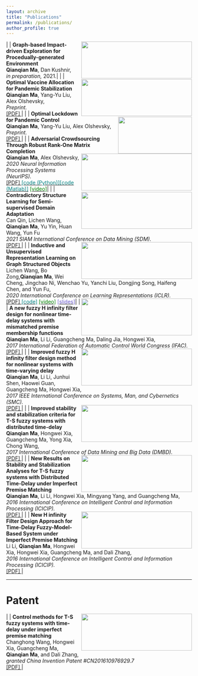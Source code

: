 ```yaml
---
layout: archive
title: "Publications"
permalink: /publications/
author_profile: true
---
```


|<img src='minigrid.png' align='right' style=' width:300px;height:100px'/> | **Graph-based Impact-driven Exploration for Procedually-generated Environment** <br> **Qianqian Ma**, Dan Kushnir, <br> <i>in preparation, </i> 2021.|
|<img src='vaccine2.png' align='right' style=' width:300px;height:100px'/> | **Optimal Vaccine Allocation for Pandemic Stabilization** <br> **Qianqian Ma**, Yang-Yu Liu, Alex Olshevsky,<br> <i>Preprint. </i> <br>[<span> [PDF] </span>](https://arxiv.org/pdf/2109.04612.pdf)|
|<img src='lockdown3.png' align='right' style=' width:200px;height:100px'/> | **Optimal Lockdown for Pandemic Control** <br> **Qianqian Ma**, Yang-Yu Liu, Alex Olshevsky,<br> <i>Preprint. </i> <br> [<span> [PDF] </span>](https://arxiv.org/pdf/2010.12923.pdf}{arXiv:2010.12923)|
|<img src='neurips2.jpg' align='right' style=' width:300px;height:100px'/> | **Adversarial Crowdsourcing Through Robust Rank-One Matrix Completion** <br> **Qianqian Ma**, Alex Olshevsky,<br> <i>2020 Neural Information Processing Systems (NeurIPS). </i> <br> [<span> [PDF] </span>](https://arxiv.org/pdf/2010.12181.pdf)[<span style ="color:Teal">[code (Python)]</span>](https://github.com/Toloka/crowd-kit/blob/main/src/aggregation/m_msr.py)[<span style ="color:Teal">[code (Matlab)]</span>](https://github.com/maqqbu/MMSR) [<span style ="color:Green">[video]</span>](https://videos.neurips.cc/category/1977/playlist/211)|
|<img src='SDM1.png' align='right' style=' width:300px;height:100px'/> | **Contradictory Structure Learning for Semi-supervised Domain Adaptation** <br> Can Qin, Lichen Wang, **Qianqian Ma**, Yu Yin, Huan Wang, Yun Fu<br> <i>2021 SIAM International Conference on Data Mining (SDM). </i> <br>[<span> [PDF] </span>](https://arxiv.org/pdf/2002.02545.pdf)|
|<img src='ICLR20_Graph.jpg' align='right' style=' width:300px;height:100px'/> | **Inductive and Unsupervised Representation Learning on Graph Structured Objects** <br> Lichen Wang, Bo Zong,**Qianqian Ma**, Wei Cheng, Jingchao Ni, Wenchao Yu, Yanchi Liu, Dongjing Song, Haifeng Chen, and Yun Fu,<br> <i>2020 International Conference on Learning Representations (ICLR). </i> <br> [<span> [PDF] </span>](https://openreview.net/pdf?id=rkem91rtDB)[<span style ="color:Teal">[code]</span>](https://github.com/wanglichenxj/Inductive-and-Unsupervised-Representation-Learning-on-Graph-Structured-Objects) [<span style ="color:Green">[video]</span>](https://iclr.cc/virtual_2020/poster_rkem91rtDB.html) [<span style ="color:SlateBlue">[slides]</span>](https://github.com/wanglichenxj/Inductive-and-Unsupervised-Representation-Learning-on-Graph-Structured-Objects/blob/master/presentations/ICLR_slides.pdf)|
|<img src='IFAC.jpg' align='right' style=' width:300px;height:100px'/> | **A new fuzzy H infinity filter design for nonlinear time-delay systems with mismatched premise membership functions** <br> **Qianqian Ma**, Li Li, Guangcheng Ma, Daling Jia, Hongwei Xia,<br> <i>2017 International Federation of Automatic Control World Congress (IFAC). </i> <br> [<span> [PDF] </span>](https://www.sciencedirect.com/science/article/pii/S2405896317306031)|
|<img src='SMC.jpg' align='right' style=' width:300px;height:100px'/> | **Improved fuzzy H infinity filter design method for nonlinear systems with time-varying delay** <br> **Qianqian Ma**, Li Li, Junhui Shen, Haowei Guan, Guangcheng Ma, Hongwei Xia,<br> <i>2017 IEEE International Conference on Systems, Man, and Cybernetics (SMC). </i> <br> [<span> [PDF] </span>](http://maqqbu.github.io/files/2017SMC_Fuzzyfilter.pdf)|
|<img src='DMBD.jpg' align='right' style=' width:300px;height:100px'/> | **Improved stability and stabilization criteria for T-S fuzzy systems with distributed time-delay** <br> **Qianqian Ma**, Hongwei Xia, Guangcheng Ma, Yong Xia, Chong Wang,<br> <i>2017 International Conference of Data Mining and Big Data (DMBD). </i> <br> [<span> [PDF] </span>](http://maqqbu.github.io/files/2017DMBD_Fuzzycontroller.pdf)|
|<img src='ICICIPa2.png' align='right' style=' width:300px;height:100px'/> | **New Results on Stability and Stabilization Analyses for T-S fuzzy systems with Distributed Time-Delay under Imperfect Premise Matching** <br> **Qianqian Ma**, Li Li, Hongwei Xia, Mingyang Yang, and Guangcheng Ma,<br> <i>2016 International Conference on Intelligent Control and Information Processing (ICICIP). </i> <br> [<span> [PDF] </span>](http://maqqbu.github.io/files/2016ICICIP_Stability.pdf)|
|<img src='ICICIPb1.png' align='right' style=' width:300px;height:100px'/> | **New H infinity Filter Design Approach for Time-Delay Fuzzy-Model-Based System under Imperfect Premise Matching** <br> Li Li, **Qianqian Ma**, Hongwei Xia, Hongwei Xia, Guangcheng Ma, and Dali Zhang,<br> <i>2016 International Conference on Intelligent Control and Information Processing (ICICIP). </i> <br> [<span> [PDF] </span>](http://maqqbu.github.io/files/2016ICICIP_Fuzzyfilter.pdf)|

-----------
# Patent

|<img src='patent.jpg' align='right' style=' width:300px;height:100px'/> | **Control methods for T-S fuzzy systems with time-delay under imperfect premise matching**  <br> Changhong Wang, Hongwei Xia, Guangcheng Ma, **Qianqian Ma**, and Dali Zhang,<br> <i>granted China Invention Patent #CN201610976929.7</i> <br> [<span> [PDF] </span>](http://maqqbu.github.io/files/patent.PDF)|


<!-- * **Qianqian Ma**, Dan Kushnir, "Graph-based Impact-driven Exploration for Procedually-generated Environment", <i>in preparation</i>, 2021.

* **Qianqian Ma**, Yang-Yu Liu, Alex Olshevsky, "Optimal Vaccine Allocation for Pandemic Stabilization", <i>preprint</i>, 2021. [<span> [PDF] </span>](https://arxiv.org/pdf/2109.04612.pdf)

* **Qianqian Ma**, Yang-Yu Liu, Alex Olshevsky, "Optimal Lockdown for Pandemic Control", <i>preprint</i>, 2021. [<span> [PDF] </span>](https://arxiv.org/pdf/2010.12923.pdf)

* **Qianqian Ma**, Alex Olshevsky, "Adversarial Crowdsourcing Through Robust Rank-One Matrix Completion", <i>2020 Neural Information Processing Systems (NeurIPS)</i>. [<span> [PDF] </span>](https://arxiv.org/pdf/2010.12181.pdf)[<span style ="color:Teal">[code (Python)]</span>](https://github.com/Toloka/crowd-kit/blob/main/src/aggregation/m_msr.py)[<span style ="color:Teal">[code (Matlab)]</span>](https://github.com/maqqbu/MMSR) [<span style ="color:Green">[video]</span>](https://videos.neurips.cc/category/1977/playlist/211)

* Can Qin, Lichen Wang, **Qianqian Ma**, Yu Yin, Huan Wang, Yun Fu, "Contradictory Structure Learning for Semi-supervised Domain Adaptation", <i>2021 SIAM International Conference on Data Mining (SDM)</i>. [<span> [PDF] </span>](https://arxiv.org/pdf/2002.02545.pdf)

* Lichen Wang, Bo Zong,**Qianqian Ma**, Wei Cheng, Jingchao Ni, Wenchao Yu, Yanchi Liu, Dongjing Song, Haifeng Chen, and Yun Fu, "Inductive and Unsupervised Representation Learning on Graph Structured Objects", <i>2020 International Conference on Learning Representations (ICLR)</i>. [<span> [PDF] </span>](https://openreview.net/pdf?id=rkem91rtDB)[<span style ="color:Teal">[code]</span>](https://github.com/wanglichenxj/Inductive-and-Unsupervised-Representation-Learning-on-Graph-Structured-Objects)


* **Qianqian Ma**, Li Li, Guangcheng Ma, Daling Jia, Hongwei Xia, "A new fuzzy H filter design for nonlinear time-delay systems with mismatched premise membership functions", <i>2017 International Federation of Automatic Control World Congress (IFAC)</i>. [<span> [PDF] </span>](https://www.sciencedirect.com/science/article/pii/S2405896317306031)

* **Qianqian Ma**, Li Li, Junhui Shen, Haowei Guan, Guangcheng Ma, Hongwei Xia, "Improved fuzzy H&infin<sub></sub> filter design method for nonlinear systems with time-varying delay", <i>2017 IEEE International Conference on Systems, Man, and Cybernetics (SMC)</i>. [<span> [PDF] </span>](https://ieeexplore.ieee.org/document/8122693)

* **Qianqian Ma**, Hongwei Xia, Guangcheng Ma, Yong Xia, Chong Wang, "Improved stability and stabilization criteria for T-S fuzzy systems with distributed time-delay", <i>2017 International Conference of Data Mining and Big Data (DMBD)</i>. [<span> [PDF] </span>](https://www.springerprofessional.de/en/improved-stability-and-stabilization-criteria-for-t-s-fuzzy-syst/13311752)

* **Qianqian Ma**, Li Li, Hongwei Xia, Mingyang Yang, and Guangcheng Ma, "New Results on Stability and Stabilization Analyses for T-S fuzzy systems with Distributed Time-Delay under Imperfect Premise Matching", <i>2016 International Conference on Intelligent Control and Information Processing (ICICIP)</i>. [<span> [PDF] </span>](https://ieeexplore.ieee.org/document/7885886)

* Li Li, **Qianqian Ma**, Hongwei Xia, Hongwei Xia, Guangcheng Ma, and Dali Zhang, "New H_\infty Filter Design Approach for Time-Delay Fuzzy-Model-Based System under Imperfect Premise Matching", <i>2016 International Conference on Intelligent Control and Information Processing (ICICIP)</i>. [<span> [PDF] </span>](https://ieeexplore.ieee.org/document/7885891) -->



<!-- -----------
# Patent

* Changhong Wang, Hongwei Xia, Guangcheng Ma, **Qianqian Ma**, and Dali Zhang, "Control methods for T-S fuzzy systems with time-delay under imperfect premise matching", granted China Invention Patent #CN201610976929.7. [<span> [PDF] </span>](https://drive.google.com/file/d/17uChNSJcKtflOzqtoiq60H109hmj5H57/view)  -->

